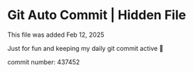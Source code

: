 # Git Auto Commit | Hidden File

This file was added Feb 12, 2025

Just for fun and keeping my daily git commit active 🤪

commit number: 437452
